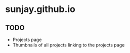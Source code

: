 # sunjay.github.io

## TODO

- Projects page
- Thumbnails of all projects linking to the projects page


